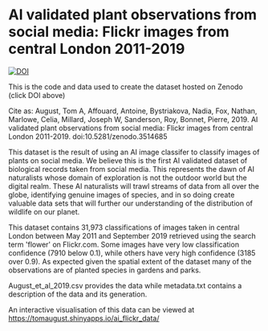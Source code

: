 # AI validated plant observations from social media: Flickr images from central London 2011-2019

[![DOI](https://zenodo.org/badge/DOI/10.5281/zenodo.3514685.svg)](https://doi.org/10.5281/zenodo.3514685)

This is the code and data used to create the dataset hosted on Zenodo (click DOI above)

Cite as: August, Tom A, Affouard, Antoine, Bystriakova, Nadia, Fox, Nathan, Marlowe, Celia, Millard, Joseph W, Sanderson, Roy, Bonnet, Pierre, 2019. AI validated plant observations from social media: Flickr images from central London 2011-2019. doi:10.5281/zenodo.3514685

This dataset is the result of using an AI image classifer to classify images of plants on social media. We believe this is the first AI validated dataset of biological records taken from social media. This represents the dawn of AI naturalists whose domain of exploration is not the outdoor world but the digital realm. These AI naturalists will trawl streams of data from all over the globe, identifying genuine images of species, and in so doing create valuable data sets that will further our understanding of the distribution of wildlife on our planet. 

This dataset contains 31,973 classifications of images taken in central London between May 2011 and September 2019 retrieved using the search term 'flower' on Flickr.com. Some images have very low classification confidence (7910 below 0.1), while others have very high confidence (3185 over 0.9). As expected given the spatial extent of the dataset many of the observations are of planted species in gardens and parks.

August_et_al_2019.csv provides the data while metadata.txt contains a description of the data and its generation.

An interactive visualisation of this data can be viewed at https://tomaugust.shinyapps.io/ai_flickr_data/
